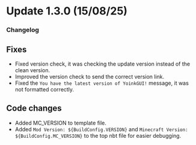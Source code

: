 # Update 1.3.0 (15/08/25)

### Changelog

## Fixes
- Fixed version check, it was checking the update version instead of the clean version.
- Improved the version check to send the correct version link.
- Fixed the `You have the latest version of YoinkGUI!` message, it was not formatted correctly.

## Code changes
- Added MC_VERSION to template file.
- Added `Mod Version: ${BuildConfig.VERSION}` and `Minecraft Version: ${BuildConfig.MC_VERSION}` to the top nbt file for easier debugging.